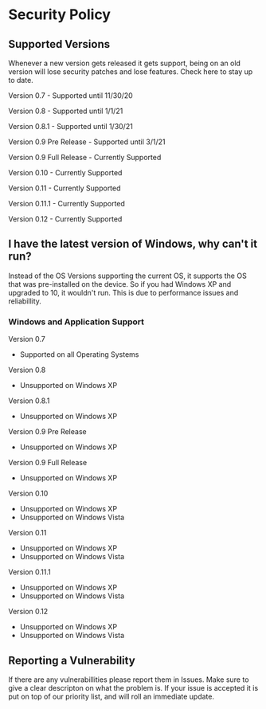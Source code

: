 # Security Policy

## Supported Versions

Whenever a new version gets released it gets support, being on an old version will lose security patches and lose features.
Check here to stay up to date.

Version 0.7 - Supported until 11/30/20

Version 0.8 - Supported until 1/1/21

Version 0.8.1 - Supported until 1/30/21

Version 0.9 Pre Release - Supported until 3/1/21

Version 0.9 Full Release - Currently Supported

Version 0.10 - Currently Supported

Version 0.11 - Currently Supported

Version 0.11.1 - Currently Supported

Version 0.12 - Currently Supported

## I have the latest version of Windows, why can't it run?
Instead of the OS Versions supporting the current OS, it supports the OS that was pre-installed on the device. So if you had Windows XP and upgraded to 10, it wouldn't run. 
This is due to performance issues and reliabillity.

### Windows and Application Support

Version 0.7
- Supported on all Operating Systems

Version 0.8
- Unsupported on Windows XP

Version 0.8.1
- Unsupported on Windows XP

Version 0.9 Pre Release
- Unsupported on Windows XP

Version 0.9 Full Release
- Unsupported on Windows XP

Version 0.10
- Unsupported on Windows XP
- Unsupported on Windows Vista

Version 0.11
- Unsupported on Windows XP
- Unsupported on Windows Vista

Version 0.11.1
- Unsupported on Windows XP
- Unsupported on Windows Vista

Version 0.12
- Unsupported on Windows XP
- Unsupported on Windows Vista

## Reporting a Vulnerability
If there are any vulnerabillities please report them in Issues. Make sure to give a clear descripton on what the problem is. If your issue is accepted it
is put on top of our priority list, and will roll an immediate update.




